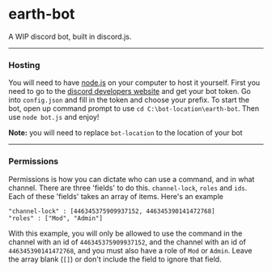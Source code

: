 # earth-bot

A WIP discord bot, built in discord.js.

---

### Hosting

You will need to have [node.js](https://nodejs.org/) on your computer to host it yourself. First you need to go to the [discord developers website](https://discordapp.com/developers/applications/me) and get your bot token. Go into `config.json` and fill in the token and choose your prefix. To start the bot, open up command prompt to use `cd C:\bot-location\earth-bot`. Then use `node bot.js` and enjoy!

**Note:** you will need to replace `bot-location` to the location of your bot

---

### Permissions

Permissions is how you can dictate who can use a command, and in what channel. There are three 'fields' to do this. `channel-lock`, `roles` and `ids`. Each of these 'fields' takes an array of items. Here's an example

```
"channel-lock" : [446345375909937152, 446345390141472768]
"roles" : ["Mod", "Admin"]
```

With this example, you will only be allowed to use the command in the channel with an id of `446345375909937152`, and the channel with an id of `446345390141472768`, and you must also have a role of `Mod` or `Admin`. Leave the array blank (`[]`) or don't include the field to ignore that field.
